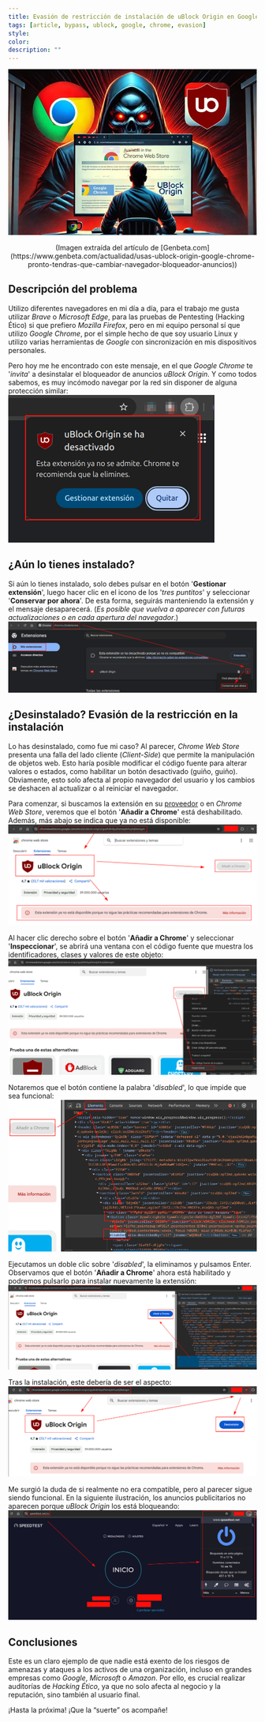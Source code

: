 ```yaml
---
title: Evasión de restricción de instalación de uBlock Origin en Google Chrome
tags: [article, bypass, ublock, google, chrome, evasion]
style: 
color: 
description: ""
---
```


![](../assets/img/Evasion-ublock-origin-en-google-chrome/1.png)
<center>(Imagen extraída del artículo de [Genbeta.com](https://www.genbeta.com/actualidad/usas-ublock-origin-google-chrome-pronto-tendras-que-cambiar-navegador-bloqueador-anuncios))</center>

## Descripción del problema
Utilizo diferentes navegadores en mi día a día, para el trabajo me gusta utilizar *Brave* o *Microsoft Edge*, para las pruebas de Pentesting (Hacking Ético) si que prefiero *Mozilla Firefox*, pero en mi equipo personal sí que utilizo *Google Chrome*, por el simple hecho de que soy usuario Linux y utilizo varias herramientas de *Google* con sincronización en mis dispositivos personales.

Pero hoy me he encontrado con este mensaje, en el que *Google Chrome* te '*invita*' a desinstalar el bloqueador de anuncios *uBlock Origin*. Y como todos sabemos, es muy incómodo navegar por la red sin disponer de alguna protección similar:
![](../assets/img/Evasion-ublock-origin-en-google-chrome/2.png)

## ¿Aún lo tienes instalado?
Si aún lo tienes instalado, solo debes pulsar en el botón '**Gestionar extensión**', luego hacer clic en el icono de los '*tres puntitos*' y seleccionar '**Conservar por ahora**'. De esta forma, seguirás manteniendo la extensión y el mensaje desaparecerá. (*Es posible que vuelva a aparecer con futuras actualizaciones o en cada apertura del navegador*.)
![](../assets/img/Evasion-ublock-origin-en-google-chrome/3.png)

## ¿Desinstalado? Evasión de la restricción en la instalación
Lo has desinstalado, como fue mi caso? Al parecer, *Chrome Web Store* presenta una falla del lado cliente (*Client-Side*) que permite la manipulación de objetos web. Esto haría posible modificar el código fuente para alterar valores o estados, como habilitar un botón desactivado (guiño, guiño). Obviamente, esto solo afecta al propio navegador del usuario y los cambios se deshacen al actualizar o al reiniciar el navegador.

Para comenzar, si buscamos la extensión en su [proveedor](https://ublockorigin.com/es) o en *Chrome Web Store*, veremos que el botón '**Añadir a Chrome**' está deshabilitado. Además, más abajo se indica que ya no está disponible:
![](../assets/img/Evasion-ublock-origin-en-google-chrome/4.png)

Al hacer clic derecho sobre el botón '**Añadir a Chrome**' y seleccionar '**Inspeccionar**', se abrirá una ventana con el código fuente que muestra los identificadores, clases y valores de este objeto:
![](../assets/img/Evasion-ublock-origin-en-google-chrome/5.png)

Notaremos que el botón contiene la palabra '*disabled*', lo que impide que sea funcional:
![](../assets/img/Evasion-ublock-origin-en-google-chrome/6.png)

Ejecutamos un doble clic sobre '*disabled*', la eliminamos y pulsamos Enter. Observamos que el botón '**Añadir a Chrome**' ahora está habilitado y podremos pulsarlo para instalar nuevamente la extensión:
![](../assets/img/Evasion-ublock-origin-en-google-chrome/7.png)

Tras la instalación, este debería de ser el aspecto:
![](../assets/img/Evasion-ublock-origin-en-google-chrome/8.png)

Me surgió la duda de si realmente no era compatible, pero al parecer sigue siendo funcional. En la siguiente ilustración, los anuncios publicitarios no aparecen porque *uBlock Origin* los está bloqueando:
![](../assets/img/Evasion-ublock-origin-en-google-chrome/9.png)

## Conclusiones
Este es un claro ejemplo de que nadie está exento de los riesgos de amenazas y ataques a los activos de una organización, incluso en grandes empresas como *Google*, *Microsoft* o *Amazon*. Por ello, es crucial realizar auditorías de *Hacking Ético*, ya que no solo afecta al negocio y la reputación, sino también al usuario final.

¡Hasta la próxima! ¡Que la “suerte” os acompañe!